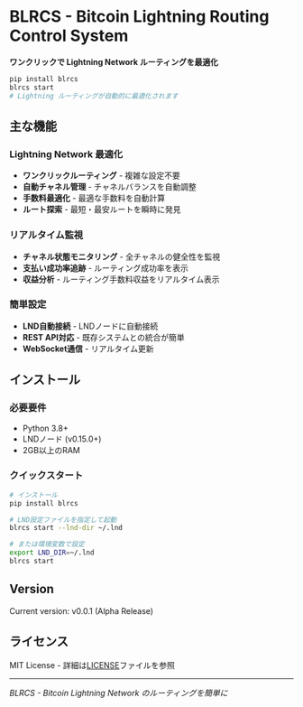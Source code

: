 # BLRCS - Bitcoin Lightning Routing Control System

**ワンクリックで Lightning Network ルーティングを最適化**

```bash
pip install blrcs
blrcs start
# Lightning ルーティングが自動的に最適化されます
```

## 主な機能

### Lightning Network 最適化
- **ワンクリックルーティング** - 複雑な設定不要
- **自動チャネル管理** - チャネルバランスを自動調整
- **手数料最適化** - 最適な手数料を自動計算
- **ルート探索** - 最短・最安ルートを瞬時に発見

### リアルタイム監視
- **チャネル状態モニタリング** - 全チャネルの健全性を監視
- **支払い成功率追跡** - ルーティング成功率を表示
- **収益分析** - ルーティング手数料収益をリアルタイム表示

### 簡単設定
- **LND自動接続** - LNDノードに自動接続
- **REST API対応** - 既存システムとの統合が簡単
- **WebSocket通信** - リアルタイム更新

## インストール

### 必要要件
- Python 3.8+
- LNDノード (v0.15.0+)
- 2GB以上のRAM

### クイックスタート

```bash
# インストール
pip install blrcs

# LND設定ファイルを指定して起動
blrcs start --lnd-dir ~/.lnd

# または環境変数で設定
export LND_DIR=~/.lnd
blrcs start
```

## Version

Current version: v0.0.1 (Alpha Release)

## ライセンス

MIT License - 詳細は[LICENSE](LICENSE)ファイルを参照

---

*BLRCS - Bitcoin Lightning Network のルーティングを簡単に*